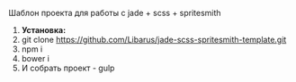 <p>Шаблон проекта для работы с jade + scss  + spritesmith</p>

<ol>
    <li><strong>Установка:</strong></li>
    <li>git clone <a href="https://github.com/Libarus/jade-scss-spritesmith-template.git">https://github.com/Libarus/jade-scss-spritesmith-template.git</a></li>
    <li>npm i</li>
    <li>bower i</li>
    <li>И собрать проект - gulp</li>
</ol>